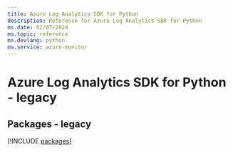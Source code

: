 ```yaml
---
title: Azure Log Analytics SDK for Python
description: Reference for Azure Log Analytics SDK for Python
ms.date: 02/07/2024
ms.topic: reference
ms.devlang: python
ms.service: azure-monitor
---
```

# Azure Log Analytics SDK for Python - legacy
## Packages - legacy
[!INCLUDE [packages](log-analytics-index.md)]